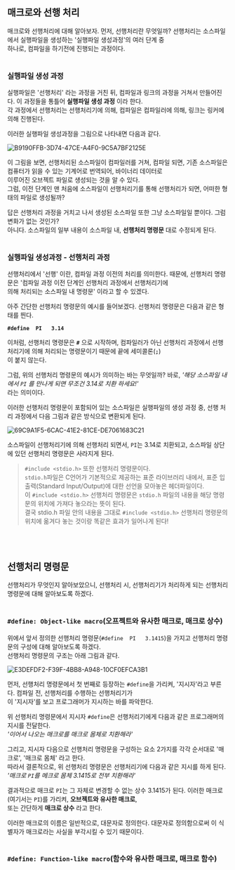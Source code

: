 ## 매크로와 선행 처리
매크로와 선행처리에 대해 알아보자. 먼저, 선행처리란 무엇일까? 선행처리는 소스파일에서 실행파일을 생성하는 '실행파일 생성과정'의 여러 단계 중<br>
하나로, 컴파일을 하기전에 진행되는 과정이다.<br>
<br>


### 실행파일 생성 과정
실행파일은 '선행처리' 라는 과정을 거친 뒤, 컴파일과 링크의 과정을 거쳐서 만들어진다. 이 과정들을 통틀어 **실행파일 생성 과정** 이라 한다.<br>
각 과정에서 선행처리는 선행처리기에 의해, 컴파일은 컴파일러에 의해, 링크는 링커에 의해 진행된다. <br>

이러한 실행파일 생성과정을 그림으로 나타내면 다음과 같다.<br>

![B9190FFB-3D74-47CE-A4F0-9C5A7BF2125E](https://github.com/Yoonsik-2002/data-structure-study/assets/83572199/4308c4a0-7212-4afb-a40a-e7f0f7b11a3e)<br>

이 그림을 보면, 선행처리된 소스파일이 컴파일러를 거쳐, 컴파일 되면, 기존 소스파일은 컴퓨터가 읽을 수 있는 기계어로 번역되어, 바이너리 데이터로 <br>
이루어진 오브젝트 파일로 생성되는 것을 알 수 있다.<br>
그럼, 이전 단계인 맨 처음에 소스파일이 선행처리기를 통해 선행처리가 되면, 어떠한 형태의 파일로 생성될까?<br>

답은 선행처리 과정을 거치고 나서 생성된 소스파일 또한 그냥 소스파일일 뿐이다. 그럼 변화가 없는 것인가?<br>
아니다. 소스파일의 일부 내용이 소스파일 내, **선행처리 명령문** 대로 수정되게 된다.<br>
<br>

### 실행파일 생성과정 - 선행처리 과정
선행처리에서 '선행' 이란, 컴파일 과정 이전의 처리를 의미한다. 때문에, 선행처리 명령문은 '컴파일 과정 이전 단계인 선행처리 과정에서 선행처리기에 <br>
의해 처리되는 소스파일 내 명령문' 이라고 할 수 있겠다.<br>

아주 간단한 선행처리 명령문의 예시를 들어보겠다. 선행처리 명령문은 다음과 같은 형태를 띈다.<br>

**`#define  PI   3.14`**<br>

이처럼, 선행처리 명령문은 **`#`** 으로 시작하며, 컴파일러가 아닌 선행처리 과정에서 선행처리기에 의해 처리되는 명령문이기 때문에 끝에 세미콜론(**`;`**)<br>
이 붙지 않는다.<br>

그럼, 위의 선행처리 명령문의 예시가 의미하는 바는 무엇일까? 바로, *'해당 소스파일 내에서 `PI` 를 만나게 되면 무조건 3.14로 치환 하세요!'*<br>
라는 의미이다.<br> 

이러한 선행처리 명령문이 포함되어 있는 소스파일은 실행파일의 생성 과정 중, 선행 처리 과정에서 다음 그림과 같은 방식으로 변환되게 된다.<br>

![69C9A1F5-6CAC-41E2-81CE-DE7061683C21](https://github.com/Yoonsik-2002/data-structure-study/assets/83572199/f1be3112-a3ac-414f-bc40-3a60b7c29ec8)<br>

소스파일이 선행처리기에 의해 선행처리 되면서, `PI`는 3.14로 치환되고, 소스파일 상단에 있던 선행처리 명령문은 사라지게 된다.<br>

> `#include <stdio.h>` 또한 선행처리 명령문이다.<br>
  `stdio.h`파일은 C언어가 기본적으로 제공하는 표준 라이브러리 내에서, 표준 입출력(Standard Input/Output)에 대한 선언을 모아놓은 헤더파일이다.<br>
  이 `#include <stdio.h>` 선행처리 명령문은 `stdio.h` 파일의 내용을 해당 명령문의 위치에 가져다 놓으라는 뜻이 된다.<br>
  결국 stdio.h 파일 안의 내용을 그대로 `#include <stdio.h>` 선행처리 명령문의 위치에 옮겨다 놓는 것이랑 똑같은 효과가 일어나게 된다!<br>
  
<br><br>

## 선행처리 명령문
선행처리가 무엇인지 알아보았으니, 선행처리 시, 선행처리기가 처리하게 되는 선행처리 명령문에 대해 알아보도록 하겠다.<br>
<br>

### `#define: Object-like macro`(오프젝트와 유사한 매크로, 매크로 상수)
위에서 앞서 정의한 선행처리 명령문(`#define  PI   3.1415`)을 가지고 선행처리 명령문의 구성에 대해 알아보도록 하겠다.<br>
선행처리 명령문의 구조는 아래 그림과 같다.<br>

![E3DEFDF2-F39F-4BB8-A948-10CF0EFCA3B1](https://github.com/Yoonsik-2002/data-structure-study/assets/83572199/3166cd40-6924-47b8-aadc-69e924d89528)<br>

먼저, 선행처리 명령문에서 첫 번째로 등장하는 `#define`을 가리켜, '지시자'라고 부른다. 컴파일 전, 선행처리를 수행하는 선행처리기가<br>
이 '지시자'를 보고 프로그래머가 지시하는 바를 파악한다.<br>

위 선행처리 명령문에서 지시자 `#define`은 선행처리기에게 다음과 같은 프로그래머의 지시를 전달한다.<br>
*'이어서 나오는 매크로를 매크로 몸체로 치환해라'*<br>

그리고, 지시자 다음으로 선행처리 명령문을 구성하는 요소 2가지를 각각 순서대로 '매크로', '매크로 몸체' 라고 한다. <br>
따라서 결론적으로, 위 선행처리 명령문은 선행처리기에 다음과 같은 지시를 하게 된다.<br>
*'매크로 `PI`를 메크로 몸체 3.1415로 전부 치환해라'*<br>

결과적으로 매크로 `PI`는 그 자체로 변경할 수 없는 상수 3.1415가 된다. 이러한 매크로(여기서는 `PI`)를 가리켜, **오브젝트와 유사한 매크로**, <br>
또는 간단하게 **매크로 상수** 라고 한다.<br>

이러한 매크로의 이름은 일반적으로, 대문자로 정의한다. 대문자로 정의함으로써 이 식별자가 매크로라는 사실을 부각시킬 수 있기 때문이다.<br>
<br>

### `#define: Function-like macro`(함수와 유사한 매크로, 매크로 함수)



















